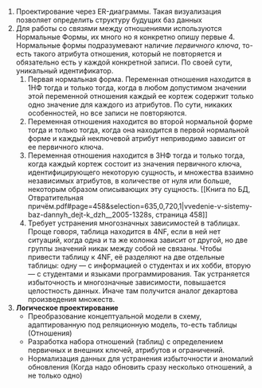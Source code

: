 1) Проектирование через ER-диаграммы. Такая визуализация позволяет определить структуру будущих баз данных
2) Для работы со связями между отношениями используются Нормальные Формы, их много но я конкретно опишу первые 4. Нормальные формы подразумевают наличие *первичного ключа*, то-есть такого атрибута отношения, который не повторяется и обязательно есть у каждой конкретной записи. По своей сути, уникальный идентификатор.
	1) Первая нормальная форма. Переменная отношения находится в 1НФ тогда и только тогда, когда в любом допустимом значении этой переменной отношения каждый ее кортеж содержит только одно значение для каждого из атрибутов. По сути, никаких особенностей, но все записи не повторяются.
	2) Переменная отношения находится во второй нормальной форме тогда и только тогда, когда она находится в первой нормальной форме и каждый неключевой атрибут неприводимо зависит от ее первичного ключа.
	3) Переменная отношения находится в ЗНФ тогда и только тогда, когда каждый кортеж состоит из значения первичного ключа, идентифицирующего некоторую сущность, и множества взаимно независимых атрибутов, в количестве от нуля или больше, некоторым образом описывающих эту сущность.
		[[Книга по БД, Отвратительная причём.pdf#page=458&selection=635,0,720,1|vvedenie-v-sistemy-baz-dannyh_dejt-k_dzh__2005-1328s, страница 458]]
	4) Требует устранения многозначных зависимостей в таблицах. Проще говоря, таблица находится в 4NF, если в ней нет ситуаций, когда одна и та же колонка зависит от другой, но две группы значений никак между собой не связаны.
		Чтобы привести таблицу к 4NF, её разделяют на две отдельные таблицы: одну — с информацией о студентах и их хобби, вторую — с студентами и языками программирования. Так устраняется избыточность и многозначные зависимости, повышается целостность данных. Иначе там получится аналог декартова произведения множеств.
3) **Логическое проектирование**
	- Преобразование концептуальной модели в схему, адаптированную под реляционную модель, то-есть таблицы (Отношения)
	- Разработка набора отношений (таблиц) с определением первичных и внешних ключей, атрибутов и ограничений.
	- Нормализация данных для устранения избыточности и аномалий обновления (Когда надо обновить сразу несколько отношений, а не только одно)